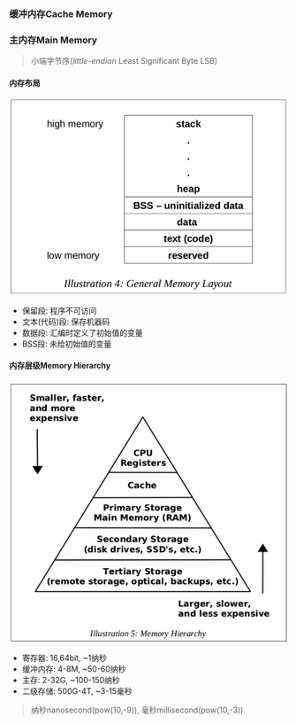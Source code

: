 ### 缓冲内存Cache Memory

### 主内存Main Memory
> 小端字节序(*little-endian* Least Significant Byte LSB)

#### 内存布局
![memory layout](../assets/img/memory_layout.jpg)
- 保留段: 程序不可访问
- 文本(代码)段: 保存机器码
- 数据段: 汇编时定义了初始值的变量
- BSS段: 未给初始值的变量

#### 内存层级Memory Hierarchy
![memory hierarchy](../assets/img/memory_hierarchy.jpg)
- 寄存器: 16,64bit, ~1纳秒
- 缓冲内存: 4-8M, ~50-60纳秒
- 主存: 2-32G, ~100-150纳秒
- 二级存储: 500G-4T, ~3-15毫秒
> 纳秒nanosecond(pow(10,-9)), 毫秒millisecond(pow(10,-3))

